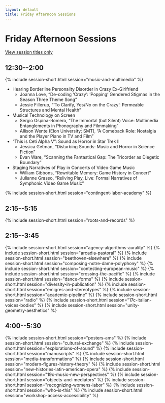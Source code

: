 ```yaml
---
layout: default
title: Friday Afternoon Sessions
---
```


# Friday Afternoon Sessions

[View session titles only](index-short)

## 12:30--2:00

{% include session-short.html session="music-and-multimedia" %}

<ul>
  <li>Hearing Borderline Personality Disorder in Crazy Ex-Girlfriend
    <ul>
      <li>Joanna Love, “De-coding ‘Crazy’: ‘Popping’ Gendered Stigmas in the Season Three Theme Song”</li>
      <li>Jessie Fillerup, “‘To Clarify, Yes/No on the Crazy’: Permeable Structures and Mental Health”</li>
    </ul>
  </li>
  <li>Musical Technology on Screen
    <ul>
      <li>Sergio Ospina-Romero, “The Immortal (but Silent) Voice: Multimedia Entanglements in Phonography and Filmmaking”</li>
      <li>Allison Wente (Elon University; SMT), “A Comeback Role: Nostalgia and the Player Piano in TV and Film”</li>
    </ul>
  </li>
  <li>“This is Ceti Alpha V”: Sound as Horror in Star Trek II
    <ul>
      <li>Jessica Getman, “Disturbing Sounds: Music and Horror in Science Fiction”</li>
      <li>Evan Ware, “Scanning the Fantastical Gap: The Tricorder as Diegetic Boundary”</li>
    </ul>
  </li>
  <li>Staging Narratives of Play in Concerts of Video Game Music
    <ul>
      <li>William Gibbons, “Rewritable Memory: Game History in Concert”</li>
      <li>Julianne Grasso, “Reliving Play, Live: Formal Narratives of Symphonic Video Game Music”</li>
    </ul>
  </li>
</ul>


{% include session-short.html session="contingent-labor-academy" %}

## 2:15--5:15

{% include session-short.html session="roots-and-records" %}

## 2:15--3:45

{% include session-short.html session="agency-algorithms-aurality" %}
{% include session-short.html session="arcadia-pastoral" %}
{% include session-short.html session="beethoven-elsewhere" %}
{% include session-short.html session="composing-notre-dame-polyphony" %}
{% include session-short.html session="contesting-european-music" %}
{% include session-short.html session="crossing-the-pacific" %}
{% include session-short.html session="dance-forms" %}
{% include session-short.html session="diversity-in-publication" %}
{% include session-short.html session="emigres-and-stereotypes" %}
{% include session-short.html session="academic-pipeline" %}
{% include session-short.html session="radio" %}
{% include session-short.html session="17c-italian-voices-bodies" %}
{% include session-short.html session="unity-geometry-aesthetics" %}


## 4:00--5:30

{% include session-short.html session="posters-ams" %}
{% include session-short.html session="cultural-exchange" %}
{% include session-short.html session="explorations-of-sound" %}
{% include session-short.html session="manuscripts" %}
{% include session-short.html session="media-transformations" %}
{% include session-short.html session="modern-figures-history-theory" %}
{% include session-short.html session="new-histories-latin-american-opera" %}
{% include session-short.html session="19c-music-new-perspectives" %}
{% include session-short.html session="objects-and-mediators" %}
{% include session-short.html session="recognizing-womens-labor" %}
{% include session-short.html session="who-is-this" %}
{% include session-short.html session="workshop-access-accessibility" %}
